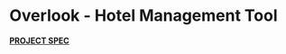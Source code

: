# Overlook - Hotel Management Tool
**[PROJECT SPEC](https://frontend.turing.edu/projects/overlook.html)**
